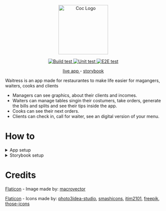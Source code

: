 <p align="center">
  <a href="https://waitress.netlify.com">
    <img alt="Coc Logo" src="https://user-images.githubusercontent.com/9284273/77502892-f1140100-6e3a-11ea-8179-32a66a8de7ed.png" height="160" />
  </a>
</p>
<p align="center">
  <a href='https://github.com/Renato66/waitress/actions?query=workflow%3A"Build+test"'>
    <img alt="Build test" src="https://github.com/Renato66/waitress/workflows/Build%20test/badge.svg" />
  </a>
   <a href='https://github.com/Renato66/waitress/actions?query=workflow%3A"Unit+test"'>
    <img alt="Unit test" src="https://github.com/Renato66/waitress/workflows/Unit%20test/badge.svg" />
  </a>
   <a href='https://github.com/Renato66/waitress/actions?query=workflow%3A"E2E+test"'>
    <img alt="E2E test" src="https://github.com/Renato66/waitress/workflows/E2E%20test/badge.svg" />
  </a>
</p>

<p align="center">
  <a href="https://waitress.netlify.com">
    live app
  </a>
  -
  <a href="https://waitress-storybook.netlify.com">
    storybook
  </a>
</p>

Waitress is an app made for restaurantes to make life easier for magangers, waiters, cooks and clients

 - Managers can see graphics, about their clients and incomes.
 - Waiters can manage tables singin their costumers, take orders, generate the bills and splits and see their tips inside the app.
 - Cooks can see their next orders.
 - Clients can check in, call for waiter, see an digital version of your menu.

# How to 
<details>
  <summary>App setup</summary>
  
  ## Install dependencies
  Yarn knowledge is required for running this project [getting started with yarn](https://yarnpkg.com/getting-started)
  ```
  yarn install
  ```
  
  ## Run

  ### Compiles and hot-reloads for development
  You can look at [localhost:8080](http://localhost:8080) to see the app
  ```
  yarn serve
  ```
  
  ## Build
  
  ### Compiles and minifies for production
  A folder will be created in root path named `dist`
  ```
  yarn run build
  ```
  
  ## Test
  
  ### Run your end to end tests
  For this test im using [cypress](https://www.cypress.io)
  ```
  yarn test:e2e
  ```
  
  ### Run your unit tests
  For this test im using [jest](https://jestjs.io)
  ```
  yarn test:unit --watch (optional)
  ```
  
  ## Linter
  
  ### Lints and fixes files
  ```
  yarn lint
  ```
</details>

<details>
  <summary>Storybook setup</summary>
  
  ## Install dependencies
  Yarn knowledge is required for running this project [getting started with yarn](https://yarnpkg.com/getting-started)
  ```
  yarn install
  ```
  
  ## Run

  #### Compiles and hot-reloads for development
  You can look at [localhost:6006](http://localhost:6006) to see the storybook
  ```
  yarn storybook
  ```
  
  ## Build
  
  ### Compiles and minifies for production
  A folder will be created in root path named `storybook-static`
  ```
  yarn build-storybook
  ```
  
  ## Linter
  
  ### Lints and fixes files
  ```
  yarn lint
  ```
</details>

# Credits

[Flaticon](https://br.freepik.com) - Image made by:
[macrovector](https://br.freepik.com/fotos-vetores-gratis/menu)

[Flaticon](https://www.flaticon.com) - Icons made by:
[photo3idea-studio](https://www.flaticon.com/authors/photo3idea-studio),
[smashicons](https://www.flaticon.com/authors/smashicons), 
[itim2101](https://www.flaticon.com/authors/itim2101), 
[freepik](https://www.flaticon.com/authors/freepik), 
[those-icons](https://www.flaticon.com/authors/those-icons)
